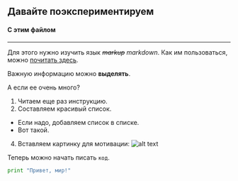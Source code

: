 ## Давайте поэкспериментируем
#### С этим файлом
-------------
Для этого нужно изучить язык ~~*markup*~~ *markdown*.
Как им пользоваться, можно [почитать здесь](https://github.com/adam-p/markdown-here/wiki/Markdown-Here-Cheatsheet).


Важную информацию можно **выделять**.

А если ее очень много?


1. Читаем еще раз инструкцию.
2. Составляем красивый список.
  * Если надо, добавляем список в списке. 
  * Вот такой.
4. Вставляем картинку для мотивации:
![alt text](https://newfastuff.com/wp-content/uploads/2019/06/j0UqP6m.png "You're breathtaking")
   
 Теперь можно начать писать `код`.
 
 ```python
print "Привет, мир!"
```
